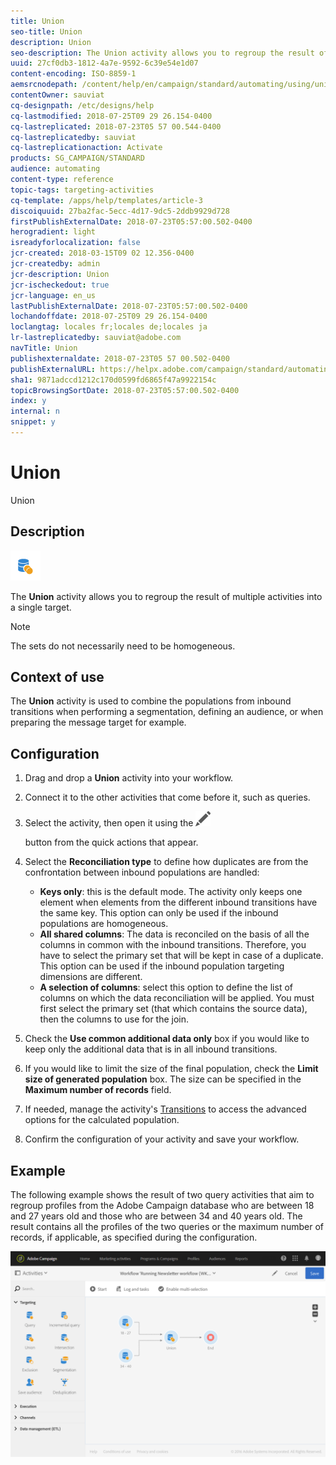 ```yaml
---
title: Union
seo-title: Union
description: Union
seo-description: The Union activity allows you to regroup the result of multiple activities into a single target.
uuid: 27cf0db3-1812-4a7e-9592-6c39e54e1d07
content-encoding: ISO-8859-1
aemsrcnodepath: /content/help/en/campaign/standard/automating/using/union
contentOwner: sauviat
cq-designpath: /etc/designs/help
cq-lastmodified: 2018-07-25T09 29 26.154-0400
cq-lastreplicated: 2018-07-23T05 57 00.544-0400
cq-lastreplicatedby: sauviat
cq-lastreplicationaction: Activate
products: SG_CAMPAIGN/STANDARD
audience: automating
content-type: reference
topic-tags: targeting-activities
cq-template: /apps/help/templates/article-3
discoiquuid: 27ba2fac-5ecc-4d17-9dc5-2ddb9929d728
firstPublishExternalDate: 2018-07-23T05:57:00.502-0400
herogradient: light
isreadyforlocalization: false
jcr-created: 2018-03-15T09 02 12.356-0400
jcr-createdby: admin
jcr-description: Union
jcr-ischeckedout: true
jcr-language: en_us
lastPublishExternalDate: 2018-07-23T05:57:00.502-0400
lochandoffdate: 2018-07-25T09 29 26.154-0400
loclangtag: locales fr;locales de;locales ja
lr-lastreplicatedby: sauviat@adobe.com
navTitle: Union
publishexternaldate: 2018-07-23T05 57 00.502-0400
publishExternalURL: https://helpx.adobe.com/campaign/standard/automating/using/union.html
sha1: 9871adccd1212c170d0599fd6865f47a9922154c
topicBrowsingSortDate: 2018-07-23T05:57:00.502-0400
index: y
internal: n
snippet: y
---
```


# Union

Union

## Description

![](assets/union.png)

The **Union** activity allows you to regroup the result of multiple activities into a single target.

>[!NOTE]
>
>The sets do not necessarily need to be homogeneous.

## Context of use

The **Union** activity is used to combine the populations from inbound transitions when performing a segmentation, defining an audience, or when preparing the message target for example.

## Configuration

1. Drag and drop a **Union** activity into your workflow.
1. Connect it to the other activities that come before it, such as queries.
1. Select the activity, then open it using the  ![](assets/edit_darkgrey-24px.png)

   button from the quick actions that appear.
1. Select the **Reconciliation type** to define how duplicates are from the confrontation between inbound populations are handled:

    * **Keys only**: this is the default mode. The activity only keeps one element when elements from the different inbound transitions have the same key. This option can only be used if the inbound populations are homogeneous.
    * **All shared columns**: The data is reconciled on the basis of all the columns in common with the inbound transitions. Therefore, you have to select the primary set that will be kept in case of a duplicate. This option can be used if the inbound population targeting dimensions are different.
    * **A selection of columns**: select this option to define the list of columns on which the data reconciliation will be applied. You must first select the primary set (that which contains the source data), then the columns to use for the join.

1. Check the **Use common additional data only** box if you would like to keep only the additional data that is in all inbound transitions.
1. If you would like to limit the size of the final population, check the **Limit size of generated population** box. The size can be specified in the **Maximum number of records** field.
1. If needed, manage the activity's [Transitions](../../automating/using/executing-a-workflow.md#managing-an-activity-s-outbound-transitions) to access the advanced options for the calculated population.
1. Confirm the configuration of your activity and save your workflow.

## Example

The following example shows the result of two query activities that aim to regroup profiles from the Adobe Campaign database who are between 18 and 27 years old and those who are between 34 and 40 years old. The result contains all the profiles of the two queries or the maximum number of records, if applicable, as specified during the configuration.

![](assets/wkf_union_example.png)

